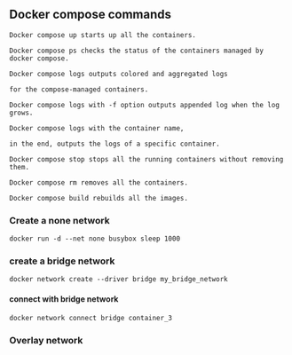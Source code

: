 ## Docker compose commands

```
Docker compose up starts up all the containers.

Docker compose ps checks the status of the containers managed by docker compose.

Docker compose logs outputs colored and aggregated logs

for the compose-managed containers.

Docker compose logs with -f option outputs appended log when the log grows.

Docker compose logs with the container name,

in the end, outputs the logs of a specific container.

Docker compose stop stops all the running containers without removing them.

Docker compose rm removes all the containers.

Docker compose build rebuilds all the images.
```

### Create a none network
`docker run -d --net none busybox sleep 1000`

### create a bridge network
`docker network create --driver bridge my_bridge_network`

#### connect with bridge network
`docker network connect bridge container_3`



### Overlay network
